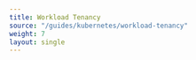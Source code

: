 ```yaml
--- 
title: Workload Tenancy 
source: "/guides/kubernetes/workload-tenancy" 
weight: 7 
layout: single 
--- 
```

